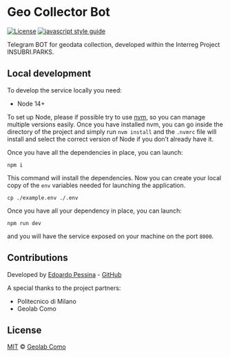 # Geo Collector Bot

[![License](https://img.shields.io/badge/License-MIT-blue.svg)](https://opensource.org/licenses/MIT)
[![javascript style guide](https://img.shields.io/badge/code_style-standard--mia-orange.svg)](https://github.com/mia-platform/eslint-config-mia)

Telegram BOT for geodata collection, developed within the Interreg Project INSUBRI.PARKS.

## Local development

To develop the service locally you need:

- Node 14+

To set up Node, please if possible try to use [nvm](https://github.com/nvm-sh/nvm), so you can manage multiple
versions easily. Once you have installed nvm, you can go inside the directory of the project and simply run
`nvm install` and the `.nvmrc` file will install and select the correct version of Node if you don’t already have it.

Once you have all the dependencies in place, you can launch:

```shell
npm i
```

This command will install the dependencies. Now you can create your local copy of the `env` variables needed for
launching the application.

```shell
cp ./example.env ./.env
```

Once you have all your dependency in place, you can launch:

```shell
npm run dev
```

and you will have the service exposed on your machine on the port `8000`.

## Contributions

Developed by [Edoardo Pessina](mailto:edoardopessina.priv@gmail.com) - [GitHub](https://github.com/epessina)

A special thanks to the project partners:

- Politecnico di Milano
- Geolab Como

## License

[MIT](https://opensource.org/licenses/MIT) © [Geolab Como](mailto:geolab.como@gmail.com)
